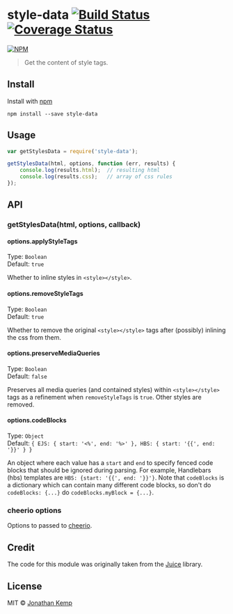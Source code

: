 # style-data [![Build Status](https://travis-ci.org/jonkemp/style-data.svg?branch=master)](https://travis-ci.org/jonkemp/style-data) [![Coverage Status](https://coveralls.io/repos/jonkemp/style-data/badge.svg?branch=master&service=github)](https://coveralls.io/github/jonkemp/style-data?branch=master)

[![NPM](https://nodei.co/npm/style-data.png?downloads=true)](https://nodei.co/npm/style-data/)

> Get the content of style tags.

## Install

Install with [npm](https://npmjs.org/package/style-data)

```
npm install --save style-data
```

## Usage

```js
var getStylesData = require('style-data');

getStylesData(html, options, function (err, results) {
    console.log(results.html);  // resulting html
    console.log(results.css);   // array of css rules
});
```

## API

### getStylesData(html, options, callback)

#### options.applyStyleTags

Type: `Boolean`  
Default: `true`

Whether to inline styles in `<style></style>`.

#### options.removeStyleTags

Type: `Boolean`  
Default: `true`

Whether to remove the original `<style></style>` tags after (possibly) inlining the css from them.

#### options.preserveMediaQueries

Type: `Boolean`  
Default: `false`

Preserves all media queries (and contained styles) within `<style></style>` tags as a refinement when `removeStyleTags` is `true`. Other styles are removed.

#### options.codeBlocks

Type: `Object`  
Default: `{ EJS: { start: '<%', end: '%>' }, HBS: { start: '{{', end: '}}' } }`

An object where each value has a `start` and `end` to specify fenced code blocks that should be ignored during parsing. For example, Handlebars (hbs) templates are `HBS: {start: '{{', end: '}}'}`. Note that `codeBlocks` is a dictionary which can contain many different code blocks, so don't do `codeBlocks: {...}` do `codeBlocks.myBlock = {...}`.

### cheerio options

Options to passed to [cheerio](https://github.com/cheeriojs/cheerio).

## Credit

The code for this module was originally taken from the [Juice](https://github.com/Automattic/juice) library.

## License

MIT © [Jonathan Kemp](http://jonkemp.com)
